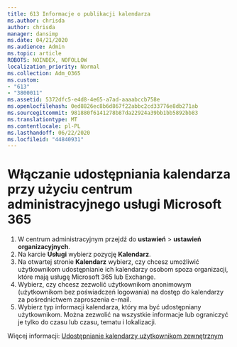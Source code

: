 ```yaml
---
title: 613 Informacje o publikacji kalendarza
ms.author: chrisda
author: chrisda
manager: dansimp
ms.date: 04/21/2020
ms.audience: Admin
ms.topic: article
ROBOTS: NOINDEX, NOFOLLOW
localization_priority: Normal
ms.collection: Adm_O365
ms.custom:
- "613"
- "3800011"
ms.assetid: 5372dfc5-e4d8-4e65-a7ad-aaaabccb758e
ms.openlocfilehash: 0ed8826ec8b6d867f22abbc2cd33776e8db271ab
ms.sourcegitcommit: 981880f6141278b87da22924a39bb1bb5892bb83
ms.translationtype: MT
ms.contentlocale: pl-PL
ms.lasthandoff: 06/22/2020
ms.locfileid: "44840931"
---
```

# <a name="enable-calendar-sharing-using-the-microsoft-365-admin-center"></a>Włączanie udostępniania kalendarza przy użyciu centrum administracyjnego usługi Microsoft 365

1. W centrum administracyjnym przejdź do **ustawień**   >   **ustawień organizacyjnych**.
2. Na karcie **Usługi** wybierz pozycję **Kalendarz**.
3. Na otwartej stronie **Kalendarz** wybierz, czy chcesz umożliwić użytkownikom udostępnianie ich kalendarzy osobom spoza organizacji, które mają usługę Microsoft 365 lub Exchange.
4. Wybierz, czy chcesz zezwolić użytkownikom anonimowym (użytkownikom bez poświadczeń logowania) na dostęp do kalendarzy za pośrednictwem zaproszenia e-mail.
5. Wybierz typ informacji kalendarza, który ma być udostępniany użytkownikom. Można zezwolić na wszystkie informacje lub ograniczyć je tylko do czasu lub czasu, tematu i lokalizacji.

Więcej informacji: [Udostępnianie kalendarzy użytkownikom zewnętrznym](https://docs.microsoft.com/microsoft-365/admin/manage/share-calendars-with-external-users)
